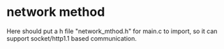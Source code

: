 # network method

Here should put a h file "network_mthod.h" for main.c to import, so it can support socket/http1.1 based communication.
